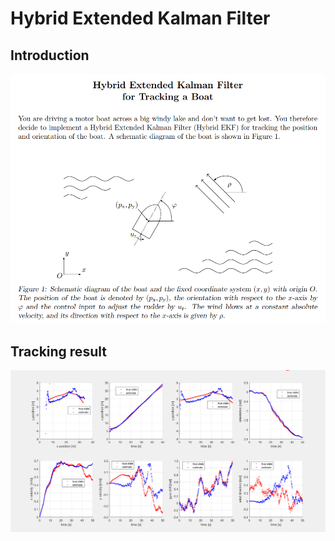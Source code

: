# Hybrid Extended Kalman Filter

## Introduction

![](https://github.com/yuliangzhong/EKF_and_PF/blob/master/Extended_Kalman_Filter/HEKF.png)

## Tracking result

![](https://github.com/yuliangzhong/EKF_and_PF/blob/master/Extended_Kalman_Filter/result.png)